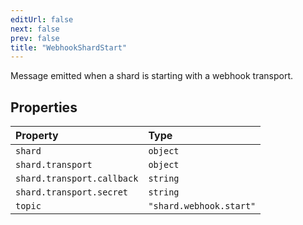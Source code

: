 ```yaml
---
editUrl: false
next: false
prev: false
title: "WebhookShardStart"
---
```


Message emitted when a shard is starting with a webhook transport.

## Properties

| Property | Type |
| :------ | :------ |
| `shard` | `object` |
| `shard.transport` | `object` |
| `shard.transport.callback` | `string` |
| `shard.transport.secret` | `string` |
| `topic` | `"shard.webhook.start"` |
